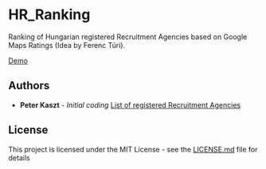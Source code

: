 # HR_Ranking

Ranking of Hungarian registered Recruitment Agencies based on Google Maps Ratings (Idea by Ferenc Túri).

[Demo](https://talentstackhu.eu.pythonanywhere.com)

## Authors

* **Peter Kaszt** - *Initial coding*
[List of registered Recruitment Agencies](https://nfsz.munka.hu/nfsz/document/1/1/5/5/doc_url/KOZVETITOK_orszagos_lista_2020_II_nev.pdf)

## License

This project is licensed under the MIT License - see the [LICENSE.md](LICENSE.md) file for details
